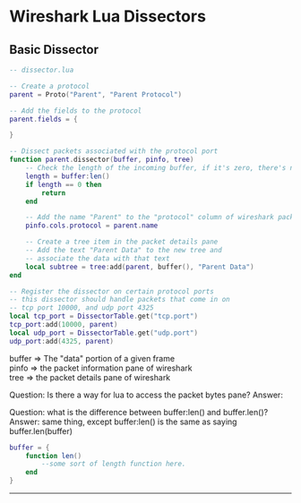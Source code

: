 # Wireshark Lua Dissectors

## Basic Dissector
```lua 
-- dissector.lua

-- Create a protocol
parent = Proto("Parent", "Parent Protocol")

-- Add the fields to the protocol
parent.fields = {

}

-- Dissect packets associated with the protocol port
function parent.dissector(buffer, pinfo, tree)
    -- Check the length of the incoming buffer, if it's zero, there's nothing to do, return
    length = buffer:len()
    if length == 0 then
        return
    end

    -- Add the name "Parent" to the "protocol" column of wireshark packet pane
    pinfo.cols.protocol = parent.name

    -- Create a tree item in the packet details pane
    -- Add the text "Parent Data" to the new tree and
    -- associate the data with that text
    local subtree = tree:add(parent, buffer(), "Parent Data")
end

-- Register the dissector on certain protocol ports
-- this dissector should handle packets that come in on 
-- tcp port 10000, and udp port 4325
local tcp_port = DissectorTable.get("tcp.port")
tcp_port:add(10000, parent)
local udp_port = DissectorTable.get("udp.port")
udp_port:add(4325, parent)
```

buffer => The "data" portion of a given frame  
pinfo  => the packet information pane of wireshark  
tree   => the packet details pane of wireshark

Question: Is there a way for lua to access the packet bytes pane?
Answer: 

Question: what is the difference between buffer:len() and buffer.len()?  
Answer: same thing, except buffer:len() is the same as saying buffer.len(buffer)

```lua
buffer = {
    function len()
        --some sort of length function here.
    end
}
```

------

